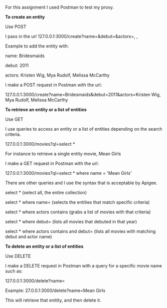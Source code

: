 For this assignment I used Postman to test my proxy. 

**To create an entity**

Use POST

I pass in the url 127.0.0.1:3000/create?name=<movie name>&debut=<year>&actors=<actor1>, <actor2>, <actor3>

Example to add the entity with:
  
  name: Bridesmaids
  
  debut: 2011
  
  actors: Kristen Wig, Mya Rudolf, Melissa McCarthy
  
I make a POST request in Postman with the url:

127.0.0.1:3000/create?name=Bridesmaids&debut=2011&actors=Kristen Wig, Mya Rudolf, Melissa McCarthy


**To retrieve an entity or a list of entities**

Use GET

I use queries to access an entity or a list of entities depending on the search criteria.

127.0.0.1:3000/movies?ql=select * <enter specific query>

For instance to retrieve a single entity movie, Mean Girls

I make a GET request in Postman with the url:

127.0.0.1:3000/movies?ql=select * where name = 'Mean Girls'

There are other queries and I use the syntax that is acceptable by Apigee.

select * (select all, the entire collection)

select * where name=<movie name> (selects the entities that match specific criteria)

select * where actors contains <actor name> (grabs a list of movies with that criteria)

select * where debut=<year> (lists all movies that debuted in that year)

select * where actors contains <actor name> and debut=<year> (lists all movies with matching debut
and actor name)

**To delete an entity or a list of entities**

Use DELETE

I make a DELETE request in Postman with a query for a specific movie name such as:

127.0.0.1:3000/delete?name=<movie name>

Example: 27.0.0.1:3000/delete?name=Mean Girls

This will retrieve that enitity, and then delete it.


